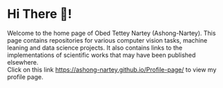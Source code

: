 # Hi There 👋!
Welcome to the home page of Obed Tettey Nartey (Ashong-Nartey). This page contains repositories for various computer vision tasks, machine leaning and data science projects. It also contains links to the implementations of scientific works that may have been published elsewhere.    
Click on this link https://ashong-nartey.github.io/Profile-page/ to view my profile page.  
<!--
**Ashong-Nartey/Ashong-Nartey** is a ✨ _special_ ✨ repository because its `README.md` (this file) appears on your GitHub profile.

Here are some ideas to get you started:

- 🔭 I’m currently working on ...
- 🌱 I’m currently learning ...
- 👯 I’m looking to collaborate on ...
- 🤔 I’m looking for help with ...
- 💬 Ask me about ...
- 📫 How to reach me: ...
- 😄 Pronouns: ...
- ⚡ Fun fact: ...
-->
